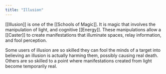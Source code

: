 ```yaml
---
title: "Illusion"
---
```

[[Illusion]] is one of the [[Schools of Magic]]. It is magic that involves the manipulation of light, and cognitive [[Energy]]. These manipulations allow a [[Caster]] to create manifestations that illuminate spaces, relay information, and fool perception.

Some users of illusion are so skilled they can fool the minds of a target into believing an illusion is actually harming them, possibly causing real death. Others are so skilled to a point where manifestations created from light become temporarily real.